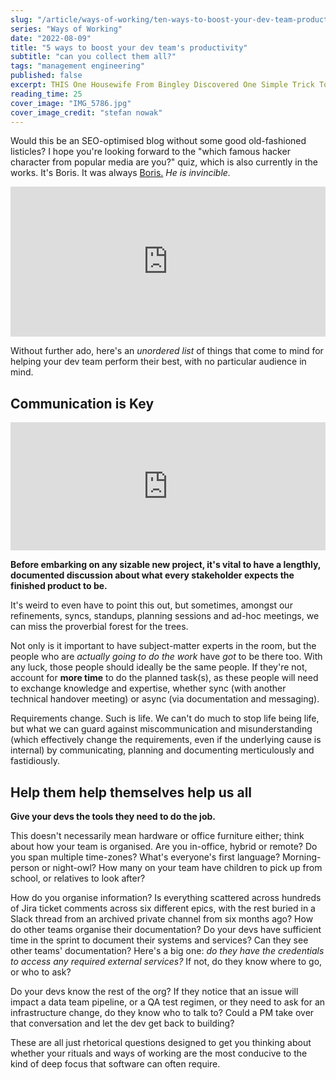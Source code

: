 ```yaml
---
slug: "/article/ways-of-working/ten-ways-to-boost-your-dev-team-productivity"
series: "Ways of Working"
date: "2022-08-09"
title: "5 ways to boost your dev team's productivity"
subtitle: "can you collect them all?"
tags: "management engineering"
published: false
excerpt: THIS One Housewife From Bingley Discovered One Simple Trick To 10x Her Entire Dev Team's Velocity. Scrum Consultants Hate Her!
reading_time: 25
cover_image: "IMG_5786.jpg"
cover_image_credit: "stefan nowak"
---
```



Would this be an SEO-optimised blog without some good old-fashioned listicles? I hope you're looking forward to the "which famous hacker character from popular media are you?" quiz, which is also currently in the works. It's Boris. It was always [Boris.](https://jamesbond.fandom.com/wiki/Boris_Grishenko)
_He is invincible._

<iframe src="https://giphy.com/embed/hNJwTYxnfK3te" width="100%" height="240" frameBorder="0" class="giphy-embed" allowFullScreen></iframe>

Without further ado, here's an *unordered list* of things that come to mind for helping your dev team perform their best, with no particular audience in mind.

## Communication is Key

<div style="width:100%"><iframe allow="fullscreen" frameBorder="0" height="205" src="https://giphy.com/embed/s6p6vmUzFEKupjJj00/video" width="100%"></iframe></div>

**Before embarking on any sizable new project, it's vital to have a lengthly, documented  discussion about what every stakeholder expects the finished product to be.**

It's weird to even have to point this out, but sometimes, amongst our refinements, syncs, standups, planning sessions and ad-hoc meetings, we can miss the proverbial forest for the trees.

Not only is it important to have subject-matter experts in the room, but the people who are *actually going to do the work* have *got* to be there too. With any luck, those people should ideally be the same people. If they're not, account for **more time** to do the planned task(s), as these people will need to exchange knowledge and expertise, whether sync (with another technical handover meeting) or async (via documentation and messaging).

Requirements change. Such is life. We can't do much to stop life being life, but what we can guard against miscommunication and misunderstanding (which effectively change the requirements, even if the underlying cause is internal) by communicating, planning and documenting merticulously and fastidiously.

## Help them help themselves help us all

**Give your devs the tools they need to do the job.**

This doesn't necessarily mean hardware or office furniture either; think about how your team is organised. Are you in-office, hybrid or remote? Do you span multiple time-zones? What's everyone's first language? Morning-person or night-owl? How many on your team have children to pick up from school, or relatives to look after?

How do you organise information? Is everything scattered across hundreds of Jira ticket comments across six different epics, with the rest buried in a Slack thread from an archived private channel from six months ago? How do other teams organise their documentation? Do your devs have sufficient time in the sprint to document their systems and services? Can they see other teams' documentation? Here's a big one: *do they have the credentials to access any required external services?* If not, do they know where to go, or who to ask?

Do your devs know the rest of the org? If they notice that an issue will impact a data team pipeline, or a QA test regimen, or they need to ask for an infrastructure change, do they know who to talk to? Could a PM take over that conversation and let the dev get back to building?

These are all just rhetorical questions designed to get you thinking about whether your rituals and ways of working are the most conducive to the kind of deep focus that software can often require.

